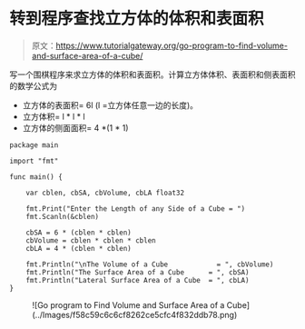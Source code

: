 # 转到程序查找立方体的体积和表面积

> 原文：<https://www.tutorialgateway.org/go-program-to-find-volume-and-surface-area-of-a-cube/>

写一个围棋程序来求立方体的体积和表面积。计算立方体体积、表面积和侧表面积的数学公式为

*   立方体的表面积= 6l (l =立方体任意一边的长度)。
*   立方体积= l * l * l
*   立方体的侧面面积= 4 *(1 * 1)

```
package main

import "fmt"

func main() {

    var cblen, cbSA, cbVolume, cbLA float32

    fmt.Print("Enter the Length of any Side of a Cube = ")
    fmt.Scanln(&cblen)

    cbSA = 6 * (cblen * cblen)
    cbVolume = cblen * cblen * cblen
    cbLA = 4 * (cblen * cblen)

    fmt.Println("\nThe Volume of a Cube            = ", cbVolume)
    fmt.Println("The Surface Area of a Cube      = ", cbSA)
    fmt.Println("Lateral Surface Area of a Cube  = ", cbLA)
}
```

<figure class="wp-block-image size-large">![Go program to Find Volume and Surface Area of a Cube](../Images/f58c59c6c6cf8262ce5cfc4f832ddb78.png)</figure>